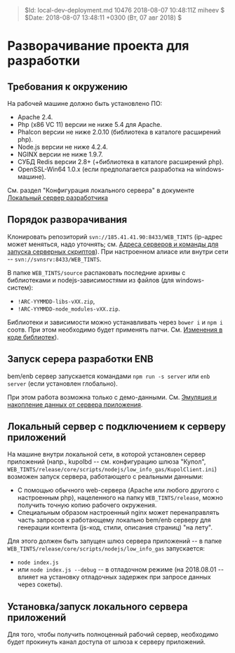 > $Id: local-dev-deployment.md 10476 2018-08-07 10:48:11Z miheev $
> $Date: 2018-08-07 13:48:11 +0300 (Вт, 07 авг 2018) $

Разворачивание проекта для разработки
=====================================

Требования к окружению
----------------------

На рабочей машине должно быть установлено ПО:

- Apache 2.4.
- Php (x86 VC 11) версии не ниже 5.4 для Apache.
- Phalcon версии не ниже 2.0.10 (библиотека в каталоге расширений php).
- Node.js версии не ниже 4.2.4.
- NGINX версии не ниже 1.9.7.
- СУБД Redis версии 2.8+ (+библиотека в каталоге расширений php).
- OpenSSL-Win64 1.0.x (если предполагается разработка на windows-машине).

См. раздел "Конфигурация локального сервера" в документе [Локальный сервер
разработчика](local-dev-server.md#Конфигурация-локального-сервера)

Порядок разворачивания
----------------------

Клонировать репозиторий `svn://185.41.41.90:8433/WEB_TINTS` (ip-адрес может
меняться, надо уточнять; см. [Адреса серверов и команды для запуска серверных
скриптов](dev-servers.md)). При настроенном алиасе или внутри сети --
`svn://svnsrv:8433/WEB_TINTS`.

В папке `WEB_TINTS/source` распаковать последние архивы с библиотеками и
nodejs-зависимостями из файлов (для windows-систем):

- `!ARC-YYMMDD-libs-vXX.zip`,
- `!ARC-YYMMDD-node_modules-vXX.zip`.

Библиотеки и зависимости можно устанавливать через `bower i` и `npm i` соотв.
При этом необходимо будет применять патчи. См. [Изменения в коде
библиотек](libs-patching.md)).

Запуск серера разработки ENB
----------------------------

bem/enb сервер запускается командами `npm run -s server` или `enb server` (если
установлен глобально).

При этом работа возможна только с демо-данными. См. [Эмуляция и накопление
данных от сервера приложения](fake-data.md).

Локальный сервер с подключением к серверу приложений
----------------------------------------------------

На машине внутри локальной сети, в которой установлен сервер приложений (напр.,
kupolbd -- см. конфигурацию шлюза "Купол",
`WEB_TINTS/release/core/scripts/nodejs/low_info_gas/KupolClient.ini`) возможен
запуск сервера, работающего с реальными данными:

- С помощью обычного web-сервера (Apache или любого другого с настроенным php),
  нацеленного на папку `WEB_TINTS/release`, можно получить точную копию
  рабочего окружения.
- Специальным образом настроенный nginx может перенаправлять часть запросов к
  работающему локально bem/enb серверу для генерации контента (js-код, стили,
  описания страниц) "на лету".

Для этого должен быть запущен шлюз сервера приложений -- в папке
`WEB_TINTS/release/core/scripts/nodejs/low_info_gas` запускается:

- `node index.js`
- или `node index.js --debug` -- в отладочном режиме (на 2018.08.01 -- влияет
  на установку отладочных задержек при запросе данных через сокеты).

Установка/запуск локального сервера приложений
----------------------------------------------

Для того, чтобы получить полноценный рабочий сервер, необходимо будет прокинуть
канал доступа от шлюза к серверу приложений.


